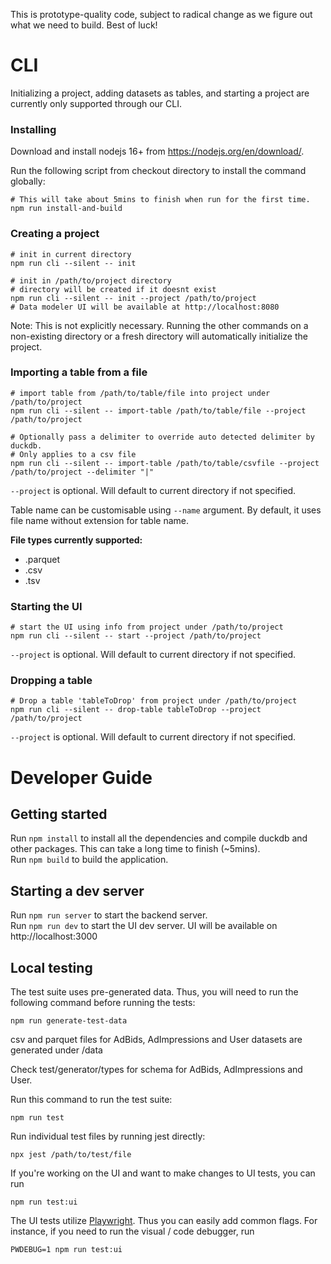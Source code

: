 This is prototype-quality code, subject to radical change as we figure out what we need to build. Best of luck!

# CLI

Initializing a project, adding datasets as tables, and starting a project are currently only supported through our CLI.

### Installing

Download and install nodejs 16+ from https://nodejs.org/en/download/.

Run the following script from checkout directory to install the command globally:
```
# This will take about 5mins to finish when run for the first time.
npm run install-and-build
```

### Creating a project

```
# init in current directory
npm run cli --silent -- init
```
```
# init in /path/to/project directory
# directory will be created if it doesnt exist
npm run cli --silent -- init --project /path/to/project
# Data modeler UI will be available at http://localhost:8080
```

Note: This is not explicitly necessary.
Running the other commands on a non-existing directory or a fresh directory will automatically initialize the project.

### Importing a table from a file
```
# import table from /path/to/table/file into project under /path/to/project
npm run cli --silent -- import-table /path/to/table/file --project /path/to/project

# Optionally pass a delimiter to override auto detected delimiter by duckdb.
# Only applies to a csv file
npm run cli --silent -- import-table /path/to/table/csvfile --project /path/to/project --delimiter "|"
```
`--project` is optional. Will default to current directory if not specified.

Table name can be customisable using `--name` argument. By default, it uses file name without extension for table name.

**File types currently supported:**
 - .parquet
 - .csv
 - .tsv

### Starting the UI
```
# start the UI using info from project under /path/to/project
npm run cli --silent -- start --project /path/to/project
```
`--project` is optional. Will default to current directory if not specified.

### Dropping a table
```
# Drop a table 'tableToDrop' from project under /path/to/project
npm run cli --silent -- drop-table tableToDrop --project /path/to/project
```
`--project` is optional. Will default to current directory if not specified.

# Developer Guide

## Getting started

Run `npm install` to install all the dependencies and compile duckdb and other packages. This can take a long time to finish (~5mins).<br>
Run `npm build` to build the application.

## Starting a dev server

Run `npm run server` to start the backend server.<br>
Run `npm run dev` to start the UI dev server. UI will be available on http://localhost:3000

## Local testing

The test suite uses pre-generated data. Thus, you will need to run the following command before running the tests:
```
npm run generate-test-data
```
csv and parquet files for AdBids, AdImpressions and User datasets are generated under /data

Check test/generator/types for schema for AdBids, AdImpressions and User.

Run this command to run the test suite:
```
npm run test
```

Run individual test files by running jest directly:
```
npx jest /path/to/test/file
```

If you're working on the UI and want to make changes to UI tests, you can run 

```
npm run test:ui
```

The UI tests utilize [Playwright](https://github.com/microsoft/playwright/blob/main/LICENSE). Thus you can easily add common flags. For instance, if you need to run the visual / code debugger, run

```
PWDEBUG=1 npm run test:ui
```
